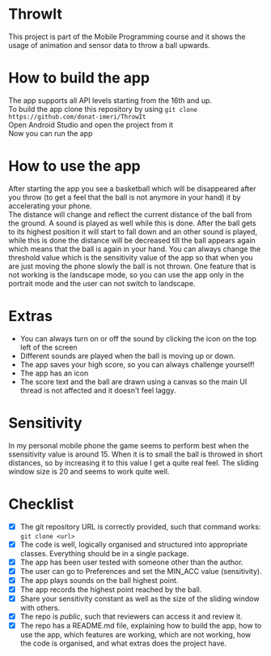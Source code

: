 # ThrowIt
This project is part of the Mobile Programming course and it shows the usage of animation and sensor data to throw a ball upwards.  

# How to build the app
The app supports all API levels starting from the 16th and up. </br>
To build the app clone this repository by using `git clone https://github.com/donat-imeri/ThrowIt ` </br>
Open Android Studio and open the project from it</br>
Now you can run the app

# How to use the app
After starting the app you see a basketball which will be disappeared after you throw (to get a feel that the ball is not anymore in your hand) 
it by accelerating your phone. </br>
The distance will change and reflect the current distance of the ball from the ground. A sound is played as well while this is done. 
After the ball gets to its highest position it will start to fall down and an other sound is played, while this is done the distance 
will be decreased till the ball appears again which means that the ball is again in your hand. You can always change the threshold value
which is the sensitivity value of the app so that when you are just moving the phone slowly the ball is not thrown. One feature that is not 
working is the landscape mode, so you can use the app only in the portrait mode and the user can not switch to landscape. 

# Extras
* You can always turn on or off the sound by clicking the icon on the top left of the screen
* Different sounds are played when the ball is moving up or down. 
* The app saves your high score, so you can always challenge yourself! 
* The app has an icon
* The score text and the ball are drawn using a canvas so the main UI thread is not affected and it doesn't feel laggy. 




# Sensitivity
In my personal mobile phone the game seems to perform best when the ssensitivity value is around 15. When it is to small the ball is throwed in
short distances, so by increasing it to this value I get a quite real feel. The sliding window size is 20 and seems to work quite well. 


# Checklist

* [x] The git repository URL is correctly provided, such that command works: `git clone <url> `
* [x] The code is well, logically organised and structured into appropriate classes. Everything should be in a single package.
* [x] The app has been user tested with someone other than the author.
* [x] The user can go to Preferences and set the MIN_ACC value (sensitivity).
* [x] The app plays sounds on the ball highest point.
* [x] The app records the highest point reached by the ball.
* [x] Share your sensitivity constant as well as the size of the sliding window with others.
* [x] The repo is *public*, such that reviewers can access it and review it.
* [x] The repo has a README.md file, explaining how to build the app, how to use the app, which features are working, which are not working, how the code is organised, and what extras does the project have.
